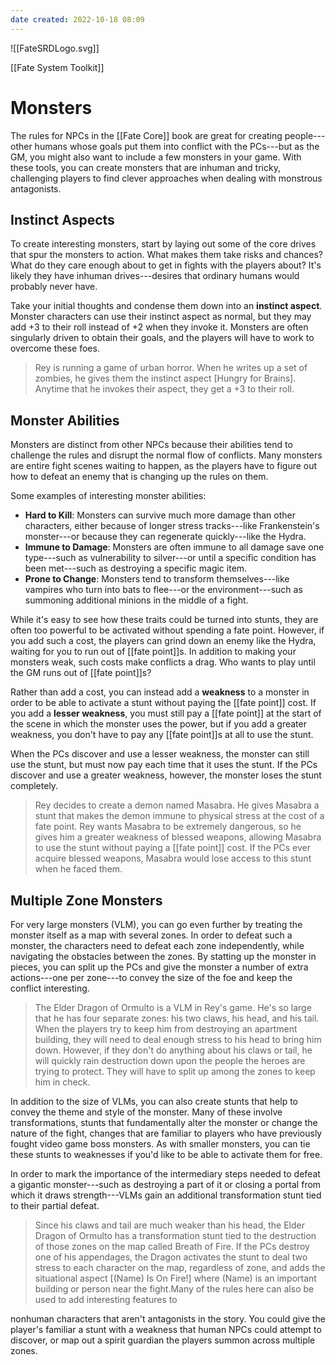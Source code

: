 ```yaml
---
date created: 2022-10-18 08:09
---
```


![[FateSRDLogo.svg]]

[[Fate System Toolkit]]

# Monsters

The rules for NPCs in the [[Fate Core]] book are great for creating
people---other humans whose goals put them into conflict with the
PCs---but as the GM, you might also want to include a few monsters in
your game. With these tools, you can create monsters that are inhuman
and tricky, challenging players to find clever approaches when dealing
with monstrous antagonists.

## Instinct Aspects

To create interesting monsters, start by laying out some of the core
drives that spur the monsters to action. What makes them take risks and
chances? What do they care enough about to get in fights with the
players about? It's likely they have inhuman drives---desires that
ordinary humans would probably never have.

Take your initial thoughts and condense them down into an **instinct
aspect**. Monster characters can use their instinct aspect as normal,
but they may add +3 to their roll instead of +2 when they invoke it.
Monsters are often singularly driven to obtain their goals, and the
players will have to work to overcome these foes.

> Rey is running a game of urban horror. When he writes up a set of
> zombies, he gives them the instinct aspect [Hungry for
> Brains]. Anytime that he invokes their aspect, they get a +3
> to their roll.

## Monster Abilities

Monsters are distinct from other NPCs because their abilities tend to
challenge the rules and disrupt the normal flow of conflicts. Many
monsters are entire fight scenes waiting to happen, as the players have
to figure out how to defeat an enemy that is changing up the rules on
them.

Some examples of interesting monster abilities:

- **Hard to Kill**: Monsters can survive much more damage than other
  characters, either because of longer stress tracks---like
  Frankenstein's monster---or because they can regenerate
  quickly---like the Hydra.
- **Immune to Damage**: Monsters are often immune to all damage save
  one type---such as vulnerability to silver---or until a specific
  condition has been met---such as destroying a specific magic item.
- **Prone to Change**: Monsters tend to transform themselves---like
  vampires who turn into bats to flee---or the environment---such as
  summoning additional minions in the middle of a fight.

While it's easy to see how these traits could be turned into stunts,
they are often too powerful to be activated without spending a fate
point. However, if you add such a cost, the players can grind down an
enemy like the Hydra, waiting for you to run out of [[fate point]]s. In
addition to making your monsters weak, such costs make conflicts a drag.
Who wants to play until the GM runs out of [[fate point]]s?

Rather than add a cost, you can instead add a **weakness** to a monster
in order to be able to activate a stunt without paying the [[fate point]]
cost. If you add a **lesser weakness**, you must still pay a [[fate point]]
at the start of the scene in which the monster uses the power, but if
you add a greater weakness, you don't have to pay any [[fate point]]s at all
to use the stunt.

When the PCs discover and use a lesser weakness, the monster can still
use the stunt, but must now pay each time that it uses the stunt. If the
PCs discover and use a greater weakness, however, the monster loses the
stunt completely.

> Rey decides to create a demon named Masabra. He gives Masabra a stunt
> that makes the demon immune to physical stress at the cost of a fate
> point. Rey wants Masabra to be extremely dangerous, so he gives him a
> greater weakness of blessed weapons, allowing Masabra to use the stunt
> without paying a [[fate point]] cost. If the PCs ever acquire blessed
> weapons, Masabra would lose access to this stunt when he faced them.

## Multiple Zone Monsters

For very large monsters (VLM), you can go even further by treating the
monster itself as a map with several zones. In order to defeat such a
monster, the characters need to defeat each zone independently, while
navigating the obstacles between the zones. By statting up the monster
in pieces, you can split up the PCs and give the monster a number of
extra actions---one per zone---to convey the size of the foe and keep
the conflict interesting.

> The Elder Dragon of Ormulto is a VLM in Rey's game. He's so large that
> he has four separate zones: his two claws, his head, and his tail.
> When the players try to keep him from destroying an apartment
> building, they will need to deal enough stress to his head to bring
> him down. However, if they don't do anything about his claws or tail,
> he will quickly rain destruction down upon the people the heroes are
> trying to protect. They will have to split up among the zones to keep
> him in check.

In addition to the size of VLMs, you can also create stunts that help to
convey the theme and style of the monster. Many of these involve
transformations, stunts that fundamentally alter the monster or change
the nature of the fight, changes that are familiar to players who have
previously fought video game boss monsters. As with smaller monsters,
you can tie these stunts to weaknesses if you'd like to be able to
activate them for free.

In order to mark the importance of the intermediary steps needed to
defeat a gigantic monster---such as destroying a part of it or closing a
portal from which it draws strength---VLMs gain an additional
transformation stunt tied to their partial defeat.

> Since his claws and tail are much weaker than his head, the Elder
> Dragon of Ormulto has a transformation stunt tied to the destruction
> of those zones on the map called Breath of Fire. If the PCs destroy
> one of his appendages, the Dragon activates the stunt to deal two
> stress to each character on the map, regardless of zone, and adds the
> situational aspect [(Name) Is On Fire!] where (Name) is an
> important building or person near the fight.Many of the rules here can also be used to add interesting features to

nonhuman characters that aren't antagonists in the story. You could give
the player's familiar a stunt with a weakness that human NPCs could
attempt to discover, or map out a spirit guardian the players summon
across multiple zones.
